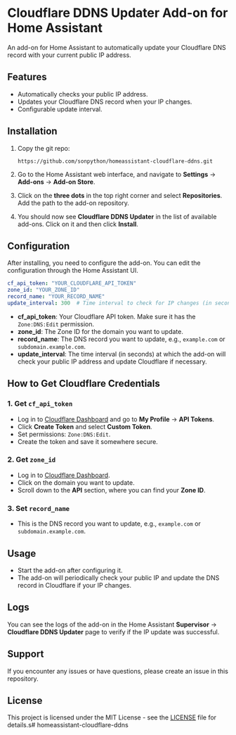 # Cloudflare DDNS Updater Add-on for Home Assistant

An add-on for Home Assistant to automatically update your Cloudflare DNS record with your current public IP address.

## Features

- Automatically checks your public IP address.
- Updates your Cloudflare DNS record when your IP changes.
- Configurable update interval.

## Installation

1. Copy the git repo:
   ```
   https://github.com/sonpython/homeassistant-cloudflare-ddns.git
   ```

2. Go to the Home Assistant web interface, and navigate to **Settings** -> **Add-ons** -> **Add-on Store**.

3. Click on the **three dots** in the top right corner and select **Repositories**. Add the path to the add-on repository.

4. You should now see **Cloudflare DDNS Updater** in the list of available add-ons. Click on it and then click **Install**.

## Configuration

After installing, you need to configure the add-on. You can edit the configuration through the Home Assistant UI.

```yaml
cf_api_token: "YOUR_CLOUDFLARE_API_TOKEN"
zone_id: "YOUR_ZONE_ID"
record_name: "YOUR_RECORD_NAME"
update_interval: 300  # Time interval to check for IP changes (in seconds)
```

- **cf_api_token**: Your Cloudflare API token. Make sure it has the `Zone:DNS:Edit` permission.
- **zone_id**: The Zone ID for the domain you want to update.
- **record_name**: The DNS record you want to update, e.g., `example.com` or `subdomain.example.com`.
- **update_interval**: The time interval (in seconds) at which the add-on will check your public IP address and update Cloudflare if necessary.

## How to Get Cloudflare Credentials

### 1. Get `cf_api_token`

- Log in to [Cloudflare Dashboard](https://dash.cloudflare.com) and go to **My Profile** -> **API Tokens**.
- Click **Create Token** and select **Custom Token**.
- Set permissions: `Zone:DNS:Edit`.
- Create the token and save it somewhere secure.

### 2. Get `zone_id`

- Log in to [Cloudflare Dashboard](https://dash.cloudflare.com).
- Click on the domain you want to update.
- Scroll down to the **API** section, where you can find your **Zone ID**.

### 3. Set `record_name`

- This is the DNS record you want to update, e.g., `example.com` or `subdomain.example.com`.

## Usage

- Start the add-on after configuring it.
- The add-on will periodically check your public IP and update the DNS record in Cloudflare if your IP changes.

## Logs

You can see the logs of the add-on in the Home Assistant **Supervisor** -> **Cloudflare DDNS Updater** page to verify if the IP update was successful.

## Support

If you encounter any issues or have questions, please create an issue in this repository.

## License

This project is licensed under the MIT License - see the [LICENSE](LICENSE) file for details.s# homeassistant-cloudflare-ddns
